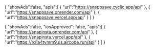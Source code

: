 {
    "showAds":false,
    "apis":[
        {
            "url":"https://snappsave.cyclic.app/api"
        },
        {
            "url":"https://snappsave.onrender.com/api"
        },
        {
            "url":"https://snappsave.vercel.app/api"
        }
    ]
}






{
    "showAds":false,
    "iosApproved": false,
    "apis":[
        {
            "url":"https://snapinsta.onrender.com/api"
        },
        {
            "url":"https://snapinsta.vercel.app/api"
        },
        {
            "url":"https://rd1a4tvmm9.us.aircode.run/api"
        }
    ]
}